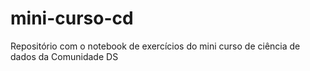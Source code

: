 # mini-curso-cd
Repositório com o notebook de exercícios do mini curso de ciência de dados da Comunidade DS
